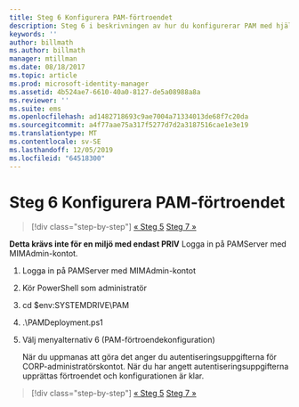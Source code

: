 ```yaml
---
title: Steg 6 Konfigurera PAM-förtroendet
description: Steg 6 i beskrivningen av hur du konfigurerar PAM med hjälp av skript. I det här avsnittet beskrivs hur du konfigurerar det nödvändiga förtroendet mellan företagsdomäner och privata domäner
keywords: ''
author: billmath
ms.author: billmath
manager: mtillman
ms.date: 08/18/2017
ms.topic: article
ms.prod: microsoft-identity-manager
ms.assetid: 4b524ae7-6610-40a0-8127-de5a08988a8a
ms.reviewer: ''
ms.suite: ems
ms.openlocfilehash: ad1482718693c9ae7004a71334013de68f7c20da
ms.sourcegitcommit: a4f77aae75a317f5277d7d2a3187516cae1e3e19
ms.translationtype: MT
ms.contentlocale: sv-SE
ms.lasthandoff: 12/05/2019
ms.locfileid: "64518300"
---
```

# <a name="step-6-set-up-the-pam-trust"></a>Steg 6 Konfigurera PAM-förtroendet

> [!div class="step-by-step"]
> [« Steg 5](sp1-step5-configuring-pam.md)
> [Steg 7 »](sp1-step7-setup-sidhistory-sidfiltering.md)

**Detta krävs inte för en miljö med endast PRIV** Logga in på PAMServer med MIMAdmin-kontot.

1. Logga in på PAMServer med MIMAdmin-kontot
2. Kör PowerShell som administratör
3. cd $env:SYSTEMDRIVE\PAM
4. .\PAMDeployment.ps1
5. Välj menyalternativ 6 (PAM-förtroendekonfiguration)

   När du uppmanas att göra det anger du autentiseringsuppgifterna för CORP-administratörskontot. När du har angett autentiseringsuppgifterna upprättas förtroendet och konfigurationen är klar.

> [!div class="step-by-step"]
> [« Steg 5](sp1-step5-configuring-pam.md)
> [Steg 7 »](sp1-step7-setup-sidhistory-sidfiltering.md)
